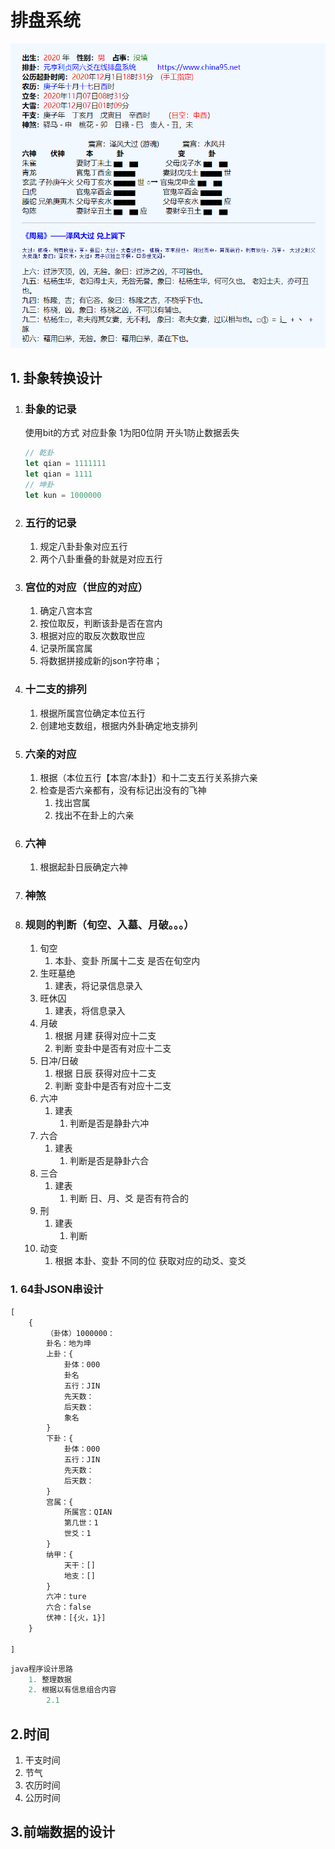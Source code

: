 # 排盘系统

![显示数据](排盘系统.assets/clip_image001.png)

## 1. 卦象转换设计

1. ### 卦象的记录

   使用bit的方式 对应卦象 1为阳0位阴 开头1防止数据丢失

   ~~~js
   // 乾卦
   let qian = 1111111
   let qian = 1111
   // 坤卦
   let kun = 1000000
   ~~~

2. ### 五行的记录

   1. 规定八卦卦象对应五行
   2. 两个八卦重叠的卦就是对应五行

3. ### 宫位的对应（世应的对应）

   1. 确定八宫本宫
   2. 按位取反，判断该卦是否在宫内
   3. 根据对应的取反次数取世应
   4. 记录所属宫属
   5. 将数据拼接成新的json字符串；

4. ### 十二支的排列

   1. 根据所属宫位确定本位五行
   2. 创建地支数组，根据内外卦确定地支排列
   
5. ### 六亲的对应

   1. 根据（本位五行【本宫/本卦】）和十二支五行关系排六亲
   2. 检查是否六亲都有，没有标记出没有的飞神
      1. 找出宫属
      2. 找出不在卦上的六亲

6. ### 六神

   1. 根据起卦日辰确定六神

7. ### 神煞

   

8. ### 规则的判断（旬空、入墓、月破。。。）

   1. 旬空
      1. 本卦、变卦 所属十二支 是否在旬空内
   2. 生旺墓绝
      1. 建表，将记录信息录入
   3. 旺休囚
      1. 建表，将信息录入
   4. 月破
      1. 根据 月建 获得对应十二支
      2. 判断 变卦中是否有对应十二支
   5. 日冲/日破
      1. 根据 日辰 获得对应十二支
      2. 判断 变卦中是否有对应十二支
   6. 六冲
      1. 建表
         1. 判断是否是静卦六冲
   7. 六合
      1. 建表	
         1. 判断是否是静卦六合
   8. 三合
      1. 建表
         1. 判断 日、月、爻 是否有符合的
   9. 刑
      1. 建表
         1. 判断 
   10. 动变
       1. 根据 本卦、变卦 不同的位 获取对应的动爻、变爻

### 1. 64卦JSON串设计

~~~javascript
[
    {
        （卦体）1000000：
        卦名：地为坤
        上卦：{
            卦体：000
        	卦名
            五行：JIN
        	先天数：
        	后天数：
        	象名
    	}
        下卦：{
            卦体：000
            五行：JIN
        	先天数：
        	后天数：
    	}
        宫属：{
            所属宫：QIAN
            第几世：1
            世爻：1
        }
        纳甲：{
            天干：[]
            地支：[]
        }
        六冲：ture
        六合：false
        伏神：[{火，1}]
    }
    
]
~~~

~~~java
java程序设计思路
    1. 整理数据
    2. 根据以有信息组合内容
    	2.1 
~~~



## 2.时间

1. 干支时间
2. 节气
3. 农历时间
4. 公历时间

## 3.前端数据的设计